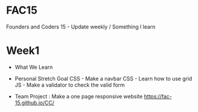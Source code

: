# FAC15
Founders and Coders 15 - Update weekly / Something I learn

# Week1
- What We Learn
  
 
- Personal Stretch Goal
  CSS - Make a navbar
  CSS - Learn how to use grid
  JS - Make a validator to check the valid form
  
- Team Project : Make a one page responsive website
https://fac-15.github.io/CC/



